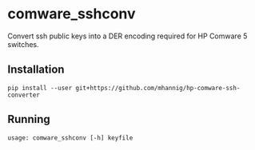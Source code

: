 
# comware_sshconv

Convert ssh public keys into a DER encoding required for
HP Comware 5 switches.


## Installation

    pip install --user git+https://github.com/mhannig/hp-comware-ssh-converter


## Running

    usage: comware_sshconv [-h] keyfile

